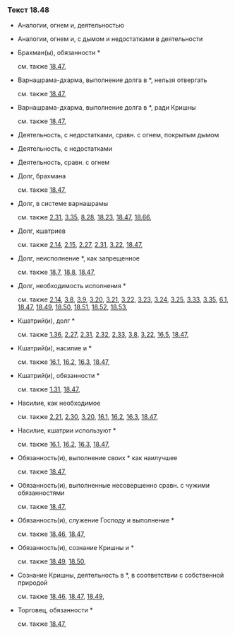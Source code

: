 ### Текст 18.48
	
- Аналогии, огнем и, деятельностью

	
- Аналогии, огнем и, с дымом и недостатками в деятельности

	
- Брахман(ы), обязанности \*

	см. также  [18.47](../18/1847.md), 
	
- Варнашрама-дхарма, выполнение долга в \*, нельзя отвергать

	см. также  [18.47](../18/1847.md), 
	
- Варнашрама-дхарма, выполнение долга в \*, ради Кришны

	см. также  [18.47](../18/1847.md), 
	
- Деятельность, с недостатками, сравн. с огнем, покрытым дымом

	
- Деятельность, с недостатками

	
- Деятельность, сравн. с огнем

	
- Долг, брахмана

	см. также  [18.47](../18/1847.md), 
	
- Долг, в системе варнашрамы

	см. также  [2.31](../02/0231.md),  [3.35](../03/0335.md),  [8.28](../08/0828.md),  [18.23](../18/1823.md),  [18.47](../18/1847.md),  [18.66](../18/1866.md), 
	
- Долг, кшатриев

	см. также  [2.14](../02/0214.md),  [2.15](../02/0215.md),  [2.27](../02/0227.md),  [2.31](../02/0231.md),  [3.22](../03/0322.md),  [18.47](../18/1847.md), 
	
- Долг, неисполнение \*, как запрещенное

	см. также  [18.7](../18/1807.md),  [18.8](../18/1808.md),  [18.47](../18/1847.md), 
	
- Долг, необходимость исполнения \*

	см. также  [2.14](../02/0214.md),  [3.8](../03/0308.md),  [3.9](../03/0309.md),  [3.20](../03/0320.md),  [3.21](../03/0321.md),  [3.22](../03/0322.md),  [3.23](../03/0323.md),  [3.24](../03/0324.md),  [3.25](../03/0325.md),  [3.33](../03/0333.md),  [3.35](../03/0335.md),  [6.1](../06/0601.md),  [18.47](../18/1847.md),  [18.49](../18/1849.md),  [18.50](../18/1850.md),  [18.51](../18/1851.md),  [18.52](../18/1852.md),  [18.53](../18/1853.md), 
	
- Кшатрий(и), долг \*

	см. также  [1.36](../01/0136.md),  [2.27](../02/0227.md),  [2.31](../02/0231.md),  [2.32](../02/0232.md),  [2.33](../02/0233.md),  [3.8](../03/0308.md),  [3.22](../03/0322.md),  [16.5](../16/1605.md),  [18.47](../18/1847.md), 
	
- Кшатрий(и), насилие и \*

	см. также  [16.1](../16/1601.md),  [16.2](../16/1602.md),  [16.3](../16/1603.md),  [18.47](../18/1847.md), 
	
- Кшатрий(и), обязанности \*

	см. также  [1.31](../01/0131.md),  [18.47](../18/1847.md), 
	
- Насилие, как необходимое

	см. также  [2.21](../02/0221.md),  [2.30](../02/0230.md),  [3.20](../03/0320.md),  [16.1](../16/1601.md),  [16.2](../16/1602.md),  [16.3](../16/1603.md),  [18.47](../18/1847.md), 
	
- Насилие, кшатрии используют \*

	см. также  [16.1](../16/1601.md),  [16.2](../16/1602.md),  [16.3](../16/1603.md),  [18.47](../18/1847.md), 
	
- Обязанность(и), выполнение своих \* как наилучшее

	см. также  [18.47](../18/1847.md), 
	
- Обязанность(и), выполненные несовершенно сравн. с чужими обязанностями

	см. также  [18.47](../18/1847.md), 
	
- Обязанность(и), служение Господу и выполнение \*

	см. также  [18.46](../18/1846.md),  [18.47](../18/1847.md), 
	
- Обязанность(и), сознание Кришны и \*

	см. также  [18.49](../18/1849.md),  [18.50](../18/1850.md), 
	
- Сознание Кришны, деятельность в \*, в соответствии с собственной природой

	см. также  [18.46](../18/1846.md),  [18.47](../18/1847.md),  [18.49](../18/1849.md), 
	
- Торговец, обязанности \*

	см. также  [18.47](../18/1847.md), 
